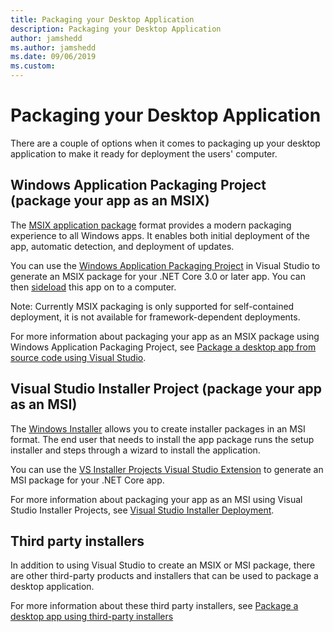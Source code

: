 ```yaml
---
title: Packaging your Desktop Application
description: Packaging your Desktop Application
author: jamshedd
ms.author: jamshedd
ms.date: 09/06/2019
ms.custom: 
---
```

# Packaging your Desktop Application

There are a couple of options when it comes to packaging up your desktop application to make it ready for deployment the users' computer.

## Windows Application Packaging Project (package your app as an MSIX)

The [MSIX application package](https://docs.microsoft.com/windows/msix/overview) format provides a modern packaging experience to all Windows apps. It enables both initial deployment of the app, automatic detection, and deployment of updates. 

You can use the [Windows Application Packaging Project](https://docs.microsoft.com/windows/msix/desktop/desktop-to-uwp-packaging-dot-net) in Visual Studio to generate an MSIX package for your .NET Core 3.0 or later app. You can then [sideload](https://docs.microsoft.com/windows/msix/package/packaging-uwp-apps#sideload-your-app-package) this app on to a computer.

Note: Currently MSIX packaging is only supported for self-contained deployment, it is not available for framework-dependent deployments.

For more information about packaging your app as an MSIX package using Windows Application Packaging Project, see [Package a desktop app from source code using Visual Studio](https://docs.microsoft.com/windows/msix/desktop/desktop-to-uwp-packaging-dot-net).



## Visual Studio Installer Project (package your app as an MSI)

The [Windows Installer](https://docs.microsoft.com/windows/win32/msi/windows-installer-portal) allows you to create installer packages in an MSI format. The end user that needs to install the app package runs the setup installer and steps through a wizard to install the application. 

You can use the [VS Installer Projects Visual Studio Extension](https://marketplace.visualstudio.com/items?itemName=visualstudioclient.MicrosoftVisualStudio2017InstallerProjects) to generate an MSI package for your .NET Core app.

For more information about packaging your app as an MSI using Visual Studio Installer Projects, see [Visual Studio Installer Deployment](https://docs.microsoft.com/previous-versions/visualstudio/visual-studio-2010/2kt85ked(v=vs.100)).


## Third party installers

In addition to using Visual Studio to create an MSIX or MSI package, there are other third-party products and installers that can be used to package a desktop application. 

For more information about these third party installers, see [Package a desktop app using third-party installers](https://docs.microsoft.com/windows/msix/desktop/desktop-to-uwp-third-party-installer)
